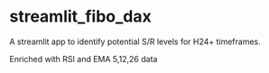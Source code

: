 # streamlit_fibo_dax

A streamlit app to identify potential S/R levels for H24+ timeframes. 

Enriched with RSI and EMA 5,12,26 data
